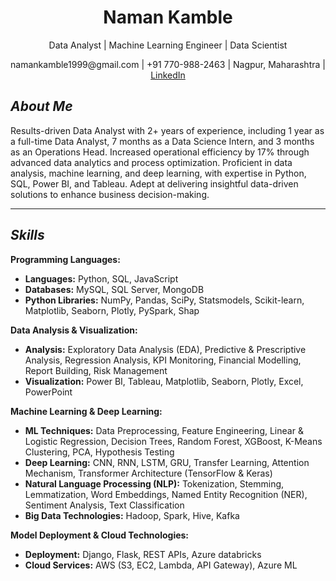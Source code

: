 
<h1 align="center">Naman Kamble</h1>
<p align="center">Data Analyst | Machine Learning Engineer | Data Scientist</p>
<p align="center">namankamble1999@gmail.com | +91 770-988-2463 | Nagpur, Maharashtra | <a href="https://www.linkedin.com/in/naman-kamble-b6005024b/">LinkedIn</a></p>

## ***About Me***
Results-driven Data Analyst with 2+ years of experience, including 1 year as a full-time Data Analyst, 7 months as a Data Science Intern, and 3 months as an Operations Head. Increased operational efficiency by 17% through advanced data analytics and process optimization. Proficient in data analysis, machine learning, and deep learning, with expertise in Python, SQL, Power BI, and Tableau. 
Adept at delivering insightful data-driven solutions to enhance business decision-making.

---

## ***Skills***
**Programming Languages:**
  - **Languages:** Python, SQL, JavaScript 
  - **Databases:** MySQL, SQL Server, MongoDB 
  - **Python Libraries:** NumPy, Pandas, SciPy, Statsmodels, Scikit-learn, Matplotlib, Seaborn, Plotly, PySpark, Shap 


**Data Analysis & Visualization:**
  - **Analysis:** Exploratory Data Analysis (EDA), Predictive & Prescriptive Analysis, Regression Analysis, KPI Monitoring, Financial Modelling, Report Building, Risk Management 
  - **Visualization:** Power BI, Tableau, Matplotlib, Seaborn, Plotly, Excel, PowerPoint

**Machine Learning & Deep Learning:**
  - **ML Techniques:** Data Preprocessing, Feature Engineering, Linear & Logistic Regression, Decision Trees, Random Forest, XGBoost, K-Means Clustering, PCA, Hypothesis Testing
  - **Deep Learning:** CNN, RNN, LSTM, GRU, Transfer Learning, Attention Mechanism, Transformer Architecture (TensorFlow & Keras) 
  - **Natural Language Processing (NLP):** Tokenization, Stemming, Lemmatization, Word Embeddings, Named Entity Recognition (NER), Sentiment Analysis, Text Classification
  - **Big Data Technologies:** Hadoop, Spark, Hive, Kafka

**Model Deployment & Cloud Technologies:** 
  - **Deployment:** Django, Flask, REST APIs, Azure databricks
  - **Cloud Services:** AWS (S3, EC2, Lambda, API Gateway), Azure ML
